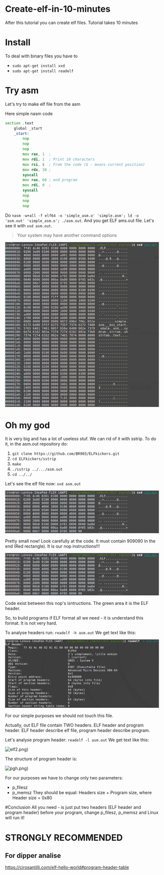 # Create-elf-in-10-minutes
After this tutorial you can create elf files. Tutorial takes 10 minutes

# Install
To deal with binary files you have to
* ```sudo apt-get install xxd```
* ```sudo apt-get install readelf```

# Try asm
Let's try to make elf file from the asm

Here simple nasm code
```asm
section .text
    global _start
    _start:
        nop
        nop
        nop
        mov rax, 1  ;
        mov rdi, 1  ; Print 10 characters
        mov rsi, $  ; From the code ($ - means current position)
        mov rdx, 10 ;
        syscall
        mov rax, 60 ; end program
        mov rdi, 0  ;
        syscall
        nop
        nop
        nop
```


Do ```nasm -w+all -f elf64 -o 'simple_asm.o' 'simple.asm'; ld -o 'asm.out' 'simple_asm.o'; ./asm.out```. And you get ELF ams.out file. Let's see it with ```xxd asm.out```.
>Your system may have another command options

![xxd.png](images/xxd.png)

# Oh my god
It is very big and has a lot of useless stuf. We can rid of it with sstrip. To do it, in the asm.out repository do:
1. ```git clone https://github.com/BR903/ELFkickers.git```
2. ```cd ELFkickers/sstrip```
3. ```make```
4. ```./sstrip ../.../asm.out```
5. ```cd ../../```

Let's see the elf file now:  ```xxd asm.out```

![xxd1.png](images/xxd1.png)

Pretty small now! Look carefully at the code. It must contain 909090 In the end (Red rectangle). It is our nop instructions!!!

![xxd2.png](images/xxd1.png)

Code exist between this nop's isntructions. The green area it is the ELF header. 

So, to build programs if ELF format all we need - it is understand this format. It is not very hard.

To analyse headers run: ```readelf -h asm.out```
We get text like this:

![elf1.png](images/elf1.png)

For our simple purposes we should not touch this file.

Actually, out ELF file contain TWO headers. ELF header and program header. ELF header describe elf file, program header describe program.

Let's analyse program header:
```readelf -l asm.out```
We get text like this:

![elf2.png](images/elf2.png))

The structure of program header is:

![pgh.png](images/pgh.png))

For our purposes we have to change only two parameters:
* p_filesz 
* p_memsz
They should be equal: Headers size + Program size, where Header size = 0x80 

#Conclusion
All you need - is just put two headers (ELF header and program header) before your program, change p_filesz, p_memsz and Linux will run it!

# STRONGLY RECOMMENDED
## For dipper analise
https://cirosantilli.com/elf-hello-world#program-header-table
